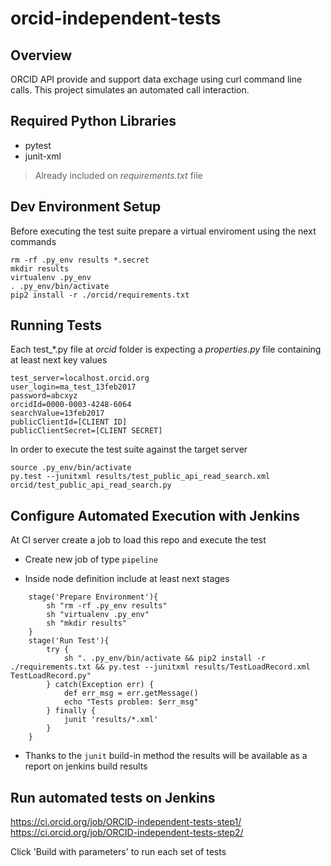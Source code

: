 # orcid-independent-tests

## Overview

ORCID API provide and support data exchage using curl command line calls. This project simulates an automated call interaction.

## Required Python Libraries

* pytest
* junit-xml

> Already included on _requirements.txt_ file

## Dev Environment Setup

Before executing the test suite prepare a virtual enviroment using the next commands

    rm -rf .py_env results *.secret
    mkdir results
    virtualenv .py_env
    . .py_env/bin/activate
    pip2 install -r ./orcid/requirements.txt

## Running Tests

Each test_*.py file at _orcid_ folder is expecting a _properties.py_ file containing at least next key values

    test_server=localhost.orcid.org
    user_login=ma_test_13feb2017
    password=abcxyz
    orcidId=0000-0003-4248-6064
    searchValue=13feb2017
    publicClientId=[CLIENT ID]
    publicClientSecret=[CLIENT SECRET]

In order to execute the test suite against the target server

    source .py_env/bin/activate
    py.test --junitxml results/test_public_api_read_search.xml orcid/test_public_api_read_search.py

## Configure Automated Execution with Jenkins

At CI server create a job to load this repo and execute the test

* Create new job of type `pipeline`

* Inside node definition include at least next stages

```
    stage('Prepare Environment'){
        sh "rm -rf .py_env results"
        sh "virtualenv .py_env"
        sh "mkdir results"
    }
    stage('Run Test'){
        try {
            sh ". .py_env/bin/activate && pip2 install -r ./requirements.txt && py.test --junitxml results/TestLoadRecord.xml TestLoadRecord.py"
        } catch(Exception err) {
            def err_msg = err.getMessage()
            echo "Tests problem: $err_msg"
        } finally {
            junit 'results/*.xml'
        }
    }
```

* Thanks to the `junit` build-in method the results will be available as a report on jenkins build results

## Run automated tests on Jenkins
https://ci.orcid.org/job/ORCID-independent-tests-step1/
https://ci.orcid.org/job/ORCID-independent-tests-step2/

Click 'Build with parameters' to run each set of tests
